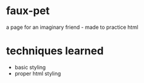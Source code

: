 # faux-pet
a page for an imaginary friend -  made to practice html

# techniques learned
* basic styling
* proper html styling

